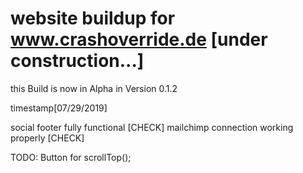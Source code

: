 # website buildup for www.crashoverride.de [under construction...]

this Build is now in Alpha in Version 0.1.2

timestamp[07/29/2019]

social footer fully functional [CHECK]
mailchimp connection working properly [CHECK]

TODO: Button for scrollTop();
